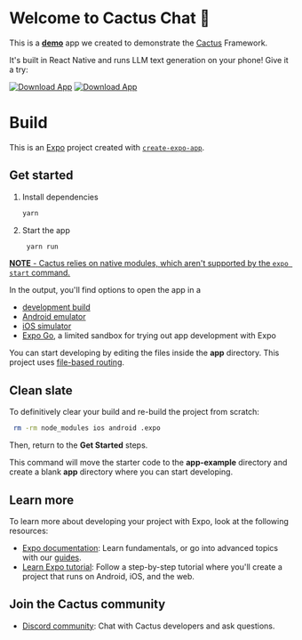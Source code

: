 # Welcome to Cactus Chat 🌵

This is a <ins>**demo**</ins> app we created to demonstrate the [Cactus](https://github.com/cactus-compute/cactus) Framework.

It's built in React Native and runs LLM text generation on your phone! Give it a try:

[![Download App](https://img.shields.io/badge/Cactus_Chat_iOS-grey?style=for-the-badge&logo=apple&logoColor=white)](https://apps.apple.com/gb/app/cactus-chat/id6744444212)
[![Download App](https://img.shields.io/badge/Cactus_Chat_Android_App-grey?style=for-the-badge&logo=android&logoColor=white)](https://play.google.com/store/apps/details?id=com.rshemetsubuser.myapp&pcampaignid=web_share)

# Build

This is an [Expo](https://expo.dev) project created with [`create-expo-app`](https://www.npmjs.com/package/create-expo-app).

## Get started

1. Install dependencies

   ```bash
   yarn
   ```

2. Start the app

   ```bash
    yarn run
   ```

<ins>**NOTE**<ins> - Cactus relies on native modules, which aren't supported by the `expo start` command.

In the output, you'll find options to open the app in a

- [development build](https://docs.expo.dev/develop/development-builds/introduction/)
- [Android emulator](https://docs.expo.dev/workflow/android-studio-emulator/)
- [iOS simulator](https://docs.expo.dev/workflow/ios-simulator/)
- [Expo Go](https://expo.dev/go), a limited sandbox for trying out app development with Expo

You can start developing by editing the files inside the **app** directory. This project uses [file-based routing](https://docs.expo.dev/router/introduction).

## Clean slate

To definitively clear your build and re-build the project from scratch:

```bash
 rm -rm node_modules ios android .expo
```

Then, return to the **Get Started** steps.

This command will move the starter code to the **app-example** directory and create a blank **app** directory where you can start developing.

## Learn more

To learn more about developing your project with Expo, look at the following resources:

- [Expo documentation](https://docs.expo.dev/): Learn fundamentals, or go into advanced topics with our [guides](https://docs.expo.dev/guides).
- [Learn Expo tutorial](https://docs.expo.dev/tutorial/introduction/): Follow a step-by-step tutorial where you'll create a project that runs on Android, iOS, and the web.

## Join the Cactus community

- [Discord community](https://discord.gg/nPGWGxXSwr): Chat with Cactus developers and ask questions.
